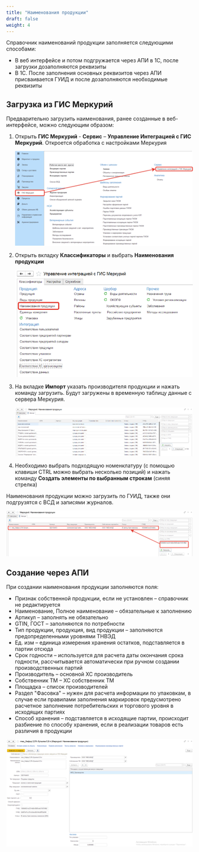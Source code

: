 ```yaml
---
title: "Наименования продукции"
draft: false
weight: 4
---
```


Справочник наименований продукции заполняется следующими способами:

- В веб интерфейсе и потом подгружается через АПИ в 1С, после загрузки дозаполняются реквизиты
- В 1С. После заполнения основных реквизитов через АПИ присваивается ГУИД и после дозаполняются необходимые реквизиты

## Загрузка из ГИС Меркурий

Предварительно загрузить наименования, ранее созданные в веб-интерфейсе, можно следующим образом:

1. Открыть **ГИС Меркурий** - **Сервис** – **Управление Интеграцией с ГИС Меркурий**. Откроется обработка с настройками Меркурия

    [![1][1]][1]

2. Открыть вкладку **Классификаторы** и выбрать **Наименования продукции**

    [![2][2]][2]

3. На вкладке **Импорт** указать производителя продукции и нажать команду загрузить. Будут загружены в временную таблицу данные с сервера Меркурия.

    [![3][3]][3]

4. Необходимо выбрать подходящую номенклатуру (с помощью клавиши CTRL можно выбрать несколько позиций) и нажать команду **Создать элементы по выбранным строкам** (синяя стрелка)

Наименования продукции можно загрузить по ГУИД, также они подгрузятся с ВСД и записями журналов.

[![4][4]][4]

## Создание через АПИ

При создании наименования продукции заполняются поля:

- Признак собственной продукции, если не установлен – справочник не редактируется
- Наименование, Полное наименование – обязательные к заполнению
- Артикул – заполнять не обязательно
- GTIN, ГОСТ – заполняются по потребности
- Тип продукции, продукция, вид продукции – заполняются предопределенными уровнями ТНВЭД
- Ед. изм – единица измерения хранения остатков, подставляется в партии отсюда
- Срок годности – используется для расчета даты окончания срока годности, рассчитывается автоматически при ручном создании производственных партий
- Производитель – основной ХС производитель
- Собственник ТМ – ХС собственник ТМ
- Площадка – список производителей
- Раздел "Фасовка" – нужен для расчета информации по упаковкам, в случае если правилами заполнения маркировок предусмотрено расчетное заполнение потребительских и торгового уровня в исходящих партиях
- Способ хранения – подставляется в исходящие партии, происходит разбиение по способу хранения, если в реализации товаров есть различия в продукции

[![5][5]][5]

[1]: 1.png
[2]: 2.png
[3]: 3.png
[4]: 4.png
[5]: 5.png
